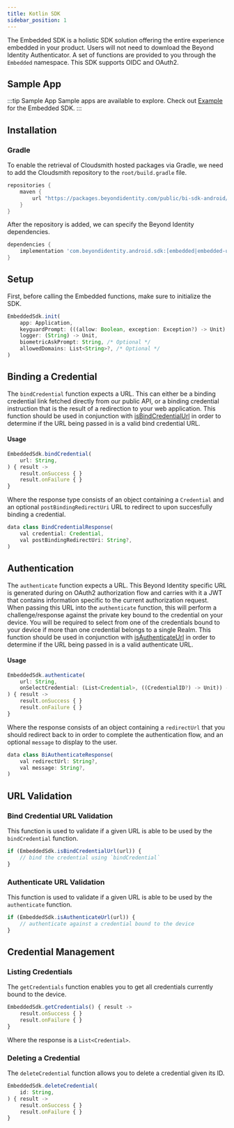 ```yaml
---
title: Kotlin SDK
sidebar_position: 1
---
```


The Embedded SDK is a holistic SDK solution offering the entire experience embedded in your product. Users will not need to download the Beyond Identity Authenticator. A set of functions are provided to you through the `Embedded` namespace. This SDK supports OIDC and OAuth2.

## Sample App

:::tip Sample App
Sample apps are available to explore. Check out [Example](https://github.com/gobeyondidentity/bi-sdk-android/tree/main/app) for the Embedded SDK.
:::

## Installation

### Gradle

To enable the retrieval of Cloudsmith hosted packages via Gradle, we need to add the Cloudsmith repository to
the `root/build.gradle` file.

```groovy
repositories {
    maven {
        url "https://packages.beyondidentity.com/public/bi-sdk-android/maven/"
    }
}
```

After the repository is added, we can specify the Beyond Identity dependencies.

```groovy
dependencies {
    implementation 'com.beyondidentity.android.sdk:[embedded|embedded-ui]:[version]'
}
```

## Setup

First, before calling the Embedded functions, make sure to initialize the SDK.

<!-- javascript is used here since kt/kotlin is not available and java doesn't highlight at all. -->
```javascript
EmbeddedSdk.init(
    app: Application,
    keyguardPrompt: (((allow: Boolean, exception: Exception?) -> Unit) -> Unit)?,
    logger: (String) -> Unit,
    biometricAskPrompt: String, /* Optional */
    allowedDomains: List<String>?, /* Optional */
)
```

## Binding a Credential

The `bindCredential` function expects a URL. This can either be a binding credential link fetched directly from our public API, or a binding credential instruction that is the result of a redirection to your web application. This function should be used in conjunction with [isBindCredentialUrl](#bind-credential-url-validation) in order to determine if the URL being passed in is a valid bind credential URL.

#### Usage

```javascript
EmbeddedSdk.bindCredential(
    url: String,
) { result ->
    result.onSuccess { }
    result.onFailure { }
}
```

Where the response type consists of an object containing a `Credential` and an optional `postBindingRedirectUri` URL to redirect to upon succesfully binding a credential.

```javascript
data class BindCredentialResponse(
    val credential: Credential,
    val postBindingRedirectUri: String?,
)
```

## Authentication

The `authenticate` function expects a URL. This Beyond Identity specific URL is generated during on OAuth2 authorization flow and carries with it a JWT that contains information specific to the current authorization request. When passing this URL into the `authenticate` function, this will perform a challenge/response against the private key bound to the credential on your device. You will be required to select from one of the credentials bound to your device if more than one credential belongs to a single Realm. This function should be used in conjunction with [isAuthenticateUrl](#authenticate-url-validation) in order to determine if the URL being passed in is a valid authenticate URL.

#### Usage

```javascript
EmbeddedSdk.authenticate(
    url: String,
    onSelectCredential: (List<Credential>, ((CredentialID?) -> Unit)) -> Unit,
) { result ->
    result.onSuccess { }
    result.onFailure { }
}
```

Where the response consists of an object containing a `redirectUrl` that you should redirect back to in order to complete the authentication flow, and an optional `message` to display to the user.

```javascript
data class BiAuthenticateResponse(
    val redirectUrl: String?,
    val message: String?,
)
```

## URL Validation

### Bind Credential URL Validation

This function is used to validate if a given URL is able to be used by the `bindCredential` function.

```javascript
if (EmbeddedSdk.isBindCredentialUrl(url)) {
    // bind the credential using `bindCredential`
}
```

### Authenticate URL Validation

This function is used to validate if a given URL is able to be used by the `authenticate` function.

```javascript
if (EmbeddedSdk.isAuthenticateUrl(url)) {
    // authenticate against a credential bound to the device
}
```

## Credential Management

### Listing Credentials

The `getCredentials` function enables you to get all credentials currently bound to the device.

```javascript
EmbeddedSdk.getCredentials() { result ->
    result.onSuccess { }
    result.onFailure { }
}
```

Where the response is a `List<Credential>`.

### Deleting a Credential

The `deleteCredential` function allows you to delete a credential given its ID.

```javascript
EmbeddedSdk.deleteCredential(
    id: String,
) { result ->
    result.onSuccess { }
    result.onFailure { }
}
```